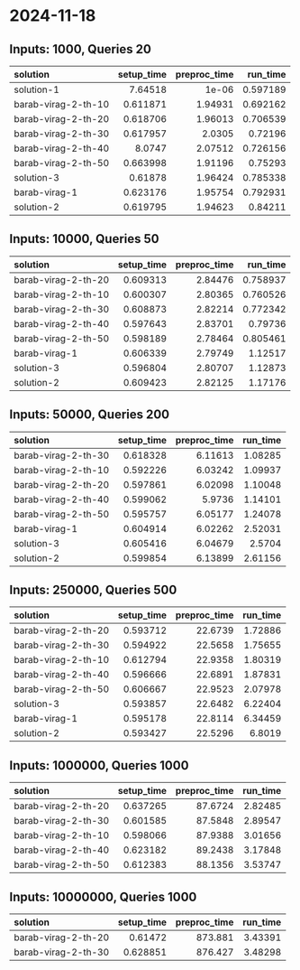 # 2024-11-18

## Inputs: 1000, Queries 20

| solution            |   setup_time |   preproc_time |   run_time |
|:--------------------|-------------:|---------------:|-----------:|
| solution-1          |     7.64518  |        1e-06   |   0.597189 |
| barab-virag-2-th-10 |     0.611871 |        1.94931 |   0.692162 |
| barab-virag-2-th-20 |     0.618706 |        1.96013 |   0.706539 |
| barab-virag-2-th-30 |     0.617957 |        2.0305  |   0.72196  |
| barab-virag-2-th-40 |     8.0747   |        2.07512 |   0.726156 |
| barab-virag-2-th-50 |     0.663998 |        1.91196 |   0.75293  |
| solution-3          |     0.61878  |        1.96424 |   0.785338 |
| barab-virag-1       |     0.623176 |        1.95754 |   0.792931 |
| solution-2          |     0.619795 |        1.94623 |   0.84211  |

## Inputs: 10000, Queries 50

| solution            |   setup_time |   preproc_time |   run_time |
|:--------------------|-------------:|---------------:|-----------:|
| barab-virag-2-th-20 |     0.609313 |        2.84476 |   0.758937 |
| barab-virag-2-th-10 |     0.600307 |        2.80365 |   0.760526 |
| barab-virag-2-th-30 |     0.608873 |        2.82214 |   0.772342 |
| barab-virag-2-th-40 |     0.597643 |        2.83701 |   0.79736  |
| barab-virag-2-th-50 |     0.598189 |        2.78464 |   0.805461 |
| barab-virag-1       |     0.606339 |        2.79749 |   1.12517  |
| solution-3          |     0.596804 |        2.80707 |   1.12873  |
| solution-2          |     0.609423 |        2.82125 |   1.17176  |

## Inputs: 50000, Queries 200

| solution            |   setup_time |   preproc_time |   run_time |
|:--------------------|-------------:|---------------:|-----------:|
| barab-virag-2-th-30 |     0.618328 |        6.11613 |    1.08285 |
| barab-virag-2-th-10 |     0.592226 |        6.03242 |    1.09937 |
| barab-virag-2-th-20 |     0.597861 |        6.02098 |    1.10048 |
| barab-virag-2-th-40 |     0.599062 |        5.9736  |    1.14101 |
| barab-virag-2-th-50 |     0.595757 |        6.05177 |    1.24078 |
| barab-virag-1       |     0.604914 |        6.02262 |    2.52031 |
| solution-3          |     0.605416 |        6.04679 |    2.5704  |
| solution-2          |     0.599854 |        6.13899 |    2.61156 |

## Inputs: 250000, Queries 500

| solution            |   setup_time |   preproc_time |   run_time |
|:--------------------|-------------:|---------------:|-----------:|
| barab-virag-2-th-20 |     0.593712 |        22.6739 |    1.72886 |
| barab-virag-2-th-30 |     0.594922 |        22.5658 |    1.75655 |
| barab-virag-2-th-10 |     0.612794 |        22.9358 |    1.80319 |
| barab-virag-2-th-40 |     0.596666 |        22.6891 |    1.87831 |
| barab-virag-2-th-50 |     0.606667 |        22.9523 |    2.07978 |
| solution-3          |     0.593857 |        22.6482 |    6.22404 |
| barab-virag-1       |     0.595178 |        22.8114 |    6.34459 |
| solution-2          |     0.593427 |        22.5296 |    6.8019  |

## Inputs: 1000000, Queries 1000

| solution            |   setup_time |   preproc_time |   run_time |
|:--------------------|-------------:|---------------:|-----------:|
| barab-virag-2-th-20 |     0.637265 |        87.6724 |    2.82485 |
| barab-virag-2-th-30 |     0.601585 |        87.5848 |    2.89547 |
| barab-virag-2-th-10 |     0.598066 |        87.9388 |    3.01656 |
| barab-virag-2-th-40 |     0.623182 |        89.2438 |    3.17848 |
| barab-virag-2-th-50 |     0.612383 |        88.1356 |    3.53747 |

## Inputs: 10000000, Queries 1000

| solution            |   setup_time |   preproc_time |   run_time |
|:--------------------|-------------:|---------------:|-----------:|
| barab-virag-2-th-20 |     0.61472  |        873.881 |    3.43391 |
| barab-virag-2-th-30 |     0.628851 |        876.427 |    3.48298 |